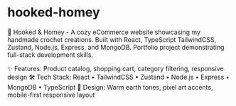 # hooked-homey
🧶 Hooked &amp; Homey - A cozy eCommerce website showcasing my handmade crochet creations. Built with React, TypeScript TailwindCSS, Zustand, Node.js, Express, and MongoDB. Portfolio project demonstrating full-stack development skills.

✨ Features: Product catalog, shopping cart, category filtering, responsive design
🛠️ Tech Stack: React • TailwindCSS • Zustand • Node.js • Express • MongoDB • TypeScript
🎨 Design: Warm earth tones, pixel art accents, mobile-first responsive layout
